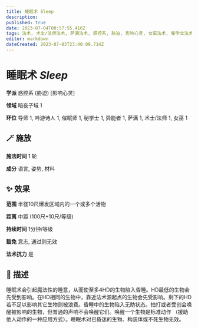 ```yaml
---
title: 睡眠术 Sleep
description: 
published: true
date: 2023-07-04T00:57:55.416Z
tags: 法术, 术士/法师法术, 萨满法术, 惑控系, 胁迫, 影响心灵, 女巫法术, 秘学士法术, 1环法术, 吟游诗人法术, 异能者法术, 催眠师法术, 导师法术, 暗夜子域
editor: markdown
dateCreated: 2023-07-03T23:40:09.714Z
---
```


# **睡眠术** *Sleep*

**学派** 惑控系 (胁迫) \[影响心灵\] 

**领域** 暗夜子域 1

**环位** 导师 1, 吟游诗人 1, 催眠师 1, 秘学士 1, 异能者 1, 萨满 1, 术士/法师 1, 女巫 1

## 🪄 施放

**施法时间** 1 轮

**成分** 语言, 姿势, 材料

## ✨ 效果  

**范围** 半径10尺爆发区域内的一个或多个活物

**距离** 中距 (100尺+10尺/等级)  

**持续时间** 1分钟/等级 

**豁免** 意志, 通过则无效

**法术抗力** 是

## 📖 描述

睡眠术会引起魔法性的睡意，从而使至多4HD的生物陷入昏睡。HD最低的生物会先受到影响。在HD相同的生物中，靠近法术源起点的生物会先受影响。剩下的HD若不足以影响其它生物则被浪费。昏睡中的生物陷入无助状态。拍打或者受创会唤醒被影响的生物，但普通的声响不会唤醒它们。唤醒一个生物是标准动作 （援助他人动作的一种应用方式）。睡眠术对已昏迷的生物、构装体或不死生物无效。
    